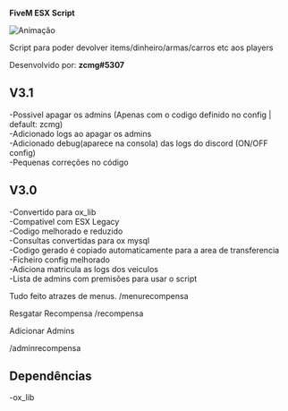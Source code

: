 **FiveM ESX Script**

![Animação](https://github.com/user-attachments/assets/2e5dd157-c069-4e89-ad81-dcfa974dfb66)

Script para poder devolver items/dinheiro/armas/carros etc aos players

Desenvolvido por: **zcmg#5307**

## V3.1
-Possivel apagar os admins (Apenas com o codigo definido no config | default: zcmg)</br>
-Adicionado logs ao apagar os admins</br>
-Adicionado debug(aparece na consola) das logs do discord (ON/OFF config)</br>
-Pequenas correções no código</br>

## V3.0
-Convertido para ox_lib</br>
-Compativel com ESX Legacy</br>
-Codigo melhorado e reduzido</br>
-Consultas convertidas para ox mysql</br>
-Codigo gerado é copiado automaticamente para a area de transferencia</br>
-Ficheiro config melhorado</br>
-Adiciona matricula as logs dos veiculos</br>
-Lista de admins com premisões para usar o script</br>

Tudo feito atrazes de menus.
/menurecompensa

Resgatar Recompensa
/recompensa

Adicionar Admins

/adminrecompensa <id>


## Dependências
-ox_lib
